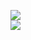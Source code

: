 [![](https://img.shields.io/badge/Made%20With-Github%20Spray-lightgrey.svg?style=for-the-badge&logo=github)](https://github.com/Annihil/github-spray#6658)  
[![](https://i.imgur.com/2DrTn0Z.gif)](https://github.com/Annihil/github-spray)